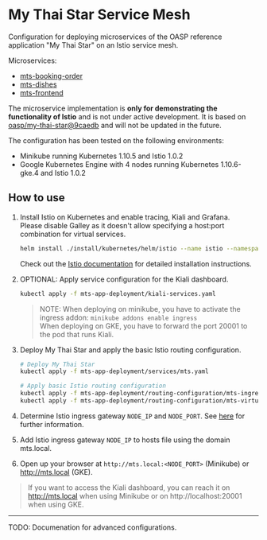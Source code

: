 # My Thai Star Service Mesh
Configuration for deploying microservices of the OASP reference application "My Thai Star" on an Istio service mesh.

Microservices:
- [mts-booking-order](https://github.com/denniseffing/mts-booking-order)
- [mts-dishes](https://github.com/denniseffing/mts-dishes)
- [mts-frontend](https://github.com/denniseffing/mts-frontend)

The microservice implementation is **only for demonstrating the functionality of Istio** and is not under active development. It is based on [oasp/my-thai-star@9caedb](https://github.com/oasp/my-thai-star/commit/9caedb91eb3fe0d433f6d08e5cd72b7fbb8f25c3) and will not be updated in the future.

The configuration has been tested on the following environments:
- Minikube running Kubernetes 1.10.5 and Istio 1.0.2
- Google Kubernetes Engine with 4 nodes running Kubernetes 1.10.6-gke.4 and Istio 1.0.2

## How to use

1. Install Istio on Kubernetes and enable tracing, Kiali and Grafana.  
   Please disable Galley as it doesn't allow specifying a host:port combination for virtual services.  
   ```bash
   helm install ./install/kubernetes/helm/istio --name istio --namespace istio-system --set galley.enabled=false --set tracing.enabled=true --set=kiali.enabled=true --set=grafana.enabled=true
   ```  
   Check out the [Istio documentation](https://istio.io/docs/setup/kubernetes/quick-start/) for detailed installation instructions.

2. OPTIONAL: Apply service configuration for the Kiali dashboard.
   ```bash
   kubectl apply -f mts-app-deployment/kiali-services.yaml
   ```
   > NOTE: When deploying on minikube, you have to activate the ingress addon: `minikube addons enable ingress`  
   When deploying on GKE, you have to forward the port 20001 to the pod that runs Kiali. 

3. Deploy My Thai Star and apply the basic Istio routing configuration.  
   ```bash
   # Deploy My Thai Star
   kubectl apply -f mts-app-deployment/services/mts.yaml

   # Apply basic Istio routing configuration
   kubectl apply -f mts-app-deployment/routing-configuration/mts-ingress.yaml
   kubectl apply -f mts-app-deployment/routing-configuration/mts-virtualservice-ingress.yaml
   ```
4. Determine Istio ingress gateway `NODE_IP` and `NODE_PORT`. See [here](https://istio.io/docs/tasks/traffic-management/ingress/#determining-the-ingress-ip-and-ports) for further information.
5. Add Istio ingress gateway `NODE_IP` to hosts file using the domain mts.local.
6. Open up your browser at `http://mts.local:<NODE_PORT>` (Minikube) or http://mts.local (GKE).

> If you want to access the Kiali dashboard, you can reach it on http://mts.local when using Minikube or on http://localhost:20001 when using GKE.  

----
TODO: Documenation for advanced configurations.